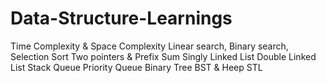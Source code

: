 # Data-Structure-Learnings
Time Complexity & Space Complexity
Linear search, Binary search, Selection Sort
Two pointers & Prefix Sum
Singly Linked List
Double Linked List
Stack
Queue
Priority Queue
Binary Tree
BST & Heep
STL